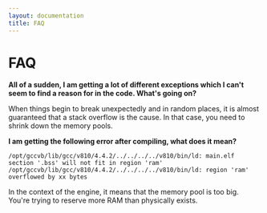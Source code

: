 ```yaml
---
layout: documentation
title: FAQ
---
```


FAQ
===

**All of a sudden, I am getting a lot of different exceptions which I can't seem to find a reason for in the code. What's going on?**

When things begin to break unexpectedly and in random places, it is almost guaranteed that a stack overflow is the cause. In that case, you need to shrink down the memory pools.

**I am getting the following error after compiling, what does it mean?**

    /opt/gccvb/lib/gcc/v810/4.4.2/../../../../v810/bin/ld: main.elf section '.bss' will not fit in region 'ram'
    /opt/gccvb/lib/gcc/v810/4.4.2/../../../../v810/bin/ld: region 'ram' overflowed by xx bytes

In the context of the engine, it means that the memory pool is too big. You're trying to reserve more RAM than physically exists.
